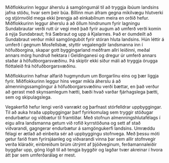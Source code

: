 Miðflokkurinn leggur áherslu á samgöngumál til að tryggja íbúum landsins jafna stöðu, hvar sem þeir búa. Bíllinn mun áfram gegna mikilvægu hlutverki og stjórnvöld mega ekki þrengja að einkabílnum meira en orðið hefur. Miðflokkurinn leggur áherslu á að öllum hindrunum fyrir lagningu Sundabrautar verði rutt úr vegi með það fyrir augum að umferð verði komin á nýja Sundabraut; frá Sæbraut og upp á Kjalarnes. Það er óumdeilt að Sundabraut verður mikil samgöngubót fyrir stóran hluta landsins. Hún léttir á umferð í gegnum Mosfellsbæ, styttir vegalengdir landsmanna inn í höfuðborgina, skapar gott byggingarland meðfram allri leiðinni, meðal annars mörg hundruð hektara í Geldinganesi og dregur úr umferð annars staðar á höfuðborgarsvæðinu. Þá skiptir ekki síður máli að tryggja örugga flóttaleið frá höfuðborgarsvæðinu. 

Miðflokkurinn hafnar alfarið hugmyndum um Borgarlínu eins og þær liggja fyrir. Miðflokkurinn leggur hins vegar mikla áherslu á að almenningssamgöngur á höfuðborgarsvæðinu verði bættar, en það verður að gerast með skynsamlegum hætti, bæði hvað varðar fjárhagslega þætti, sem og skipulagslega.

Vegakerfið hefur lengi verið vanrækt og þarfnast stórfelldrar uppbyggingar. Til að auka hraða uppbyggingar þarf fyrirkomulag sem tryggir stöðugar endurbætur og viðbætur til framtíðar. Með stofnun almenningshlutafélags í eigu allra landsmanna getum við rofið kyrrstöðuna og sett af stað viðvarandi, gagngerar endurbætur á samgöngukerfi landsins. Umræddu félagi er ætlað að einbeita sér að uppbyggingu stofnvega. Með þessu móti getur farið fram fyrirsjáanleg og viðvarandi vinna þar sem allir stofnvegir verða kláraðir, einbreiðum brúm útrýmt af þjóðveginum, ferðamannaleiðir byggðar upp, göng lögð til að tengja byggðir og lagðar tvær akreinar í hvora átt þar sem umferðarálag er mest.

